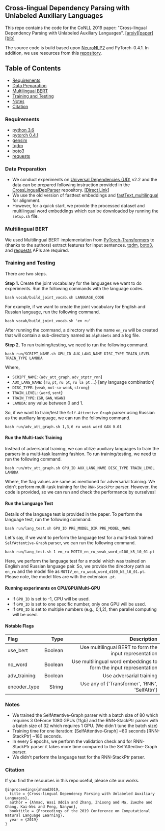 ## Cross-lingual Dependency Parsing with Unlabeled Auxiliary Languages

This repo contains the code for the CoNLL 2019 paper: "Cross-lingual Dependency Parsing with Unlabeled Auxiliary Languages". [[arxiv]](https://arxiv.org/abs/1909.09265)[[paper]](https://www.aclweb.org/anthology/K19-1035/)[[bib]](https://www.aclweb.org/anthology/K19-1035.bib)

The source code is build based upon [NeuroNLP2](https://github.com/XuezheMax/NeuroNLP2) and PyTorch-0.4.1. In addition, we use resources from this [repository](https://github.com/uclanlp/CrossLingualDepParser).

## Table of Contents
 - [Requirements](#requirements)
 - [Data Preparation](#data-preparation)
 - [Multilingual BERT](#multilingual-bert)
 - [Training and Testing](#training-and-testing)
 - [Notes](#notes)
 - [Citation](#citation)
 

### Requirements

- [python 3.6](https://repo.continuum.io/archive/)
- [pytorch 0.4.1](https://pytorch.org/get-started/previous-versions/#via-conda)
- [gensim](https://pypi.org/project/gensim/)
- [tqdm](https://pypi.org/project/tqdm/)
- [boto3](https://pypi.org/project/boto3/)
- [requests](https://pypi.org/project/requests/)


### Data Preparation

- We conduct experiments on [Universal Dependencies (UD)](https://universaldependencies.org/) v2.2 and the data can be prepared following instruction provided in the [CrossLingualDepParser](https://github.com/uclanlp/CrossLingualDepParser) repository. [[Direct Link]](https://github.com/uclanlp/CrossLingualDepParser#data-preparation)
- We use the old version of fasttext embeddings and [fastText_multilingual](https://github.com/Babylonpartners/fastText_multilingual) for alignment.
- However, for a quick start, we provide the processed dataset and multilingual word embeddings which can be downloaded by running the `setup.sh` file.


### Multilingual BERT

We used Multilingual BERT implementation from [PyTorch-Transformers](https://github.com/huggingface/pytorch-transformers) to (thanks to the authors) extract features for input sentences. [tqdm](https://pypi.org/project/tqdm/), [boto3](https://pypi.org/project/boto3/), and [requests](https://pypi.org/project/requests/) APIs are required.


### Training and Testing

There are two steps.

**Step 1.** Create the joint vocabulary for the languages we want to do experiments. Run the following commands with the language codes.

```
bash vocab/build_joint_vocab.sh LANGUAGE_CODE
```

For example, if we want to create the joint vocabulary for English and Russian language, run the following command. 
```
bash vocab/build_joint_vocab.sh 'en ru'
```

After running the command, a directory with the name `en_ru` will be created that will contain a sub-directory named as `alphabets` and a log file.

**Step 2.** To run training/testing, we need to run the following command.

```
bash run/SCRIPT_NAME.sh GPU_ID AUX_LANG_NAME DISC_TYPE TRAIN_LEVEL TRAIN_TYPE LAMBDA
```

Where,

- `SCRIPT_NAME`: {`adv_att_graph`, `adv_stptr_rnn`}
- `AUX_LANG_NAME`: {`ru`, `pt`, `ru pt`, `ru la pt` ...} [any language combination]
- `DISC_TYPE`: {`weak`, `not-so-weak`, `strong`}
- `TRAIN_LEVEL`: {`word`, `sent`}
- `TRAIN_TYPE`: {`GR`, `GAN`, `WGAN`}
- `LAMBDA`: any value between 0 and 1.

So, if we want to train/test the `Self-Attentive Graph` parser using Russian as the auxiliary language, we can run the following command.

```
bash run/adv_att_graph.sh 1,3,6 ru weak word GAN 0.01
```

#### Run the Multi-task Training

Instead of adversarial training, we can utilize auxiliary languages to train the parsers in a multi-task learning fashion. To run training/testing, we need to run the following command.

```
bash run/mtv_att_graph.sh GPU_ID AUX_LANG_NAME DISC_TYPE TRAIN_LEVEL LAMBDA
```

Where, the flag values are same as mentioned for adversarial training. We didn't perform multi-task training for the `RNN-StackPtr` parser. However, the code is provided, so we can run and check the performance by ourselves!


#### Run the Language Test

Details of the language test is provided in the paper. To perform the language test, run the following command.

```
bash run/lang_test.sh GPU_ID PRE_MODEL_DIR PRE_MODEL_NAME
```

Let's say, if we want to perform the language test for a multi-task trained `SelfAttentive-Graph` parser, we can run the following command.

```
bash run/lang_test.sh 1 en_ru MOTIV_en_ru_weak_word_d100_k5_l0_01.pt
```

Here, we perform the language test for a model which was trained on English and Russian language pair. So, we provide the directory path as `en_ru` and the model file as `MOTIV_en_ru_weak_word_d100_k5_l0_01.pt`. Please note, the model files are with the extension `.pt`.


#### Running experiments on CPU/GPU/Multi-GPU

- If `GPU_ID` is set to -1, CPU will be used.
- If `GPU_ID` is set to one specific number, only one GPU will be used.
- If `GPU_ID` is set to multiple numbers (e.g., 0,1,2), then parallel computing will be used.


#### Notable Flags

| Flag             |  Type |  Description | 
| :--- | ---: | ---: |
| use_bert         |  Boolean  | Use multilingual BERT to form the input representation |
| no_word          |  Boolean  | Use multilingual word embeddings to form the input representation |
| adv_training     |  Boolean  | Use adversarial training |
| encoder_type     |  String   | Use any of {'Transformer', 'RNN', 'SelfAttn'} |


### Notes

- We trained the SelfAttentive-Graph parser with a batch size of 80 which requires 3 GeForce 1080 GPUs (11gb) and the RNN-StackPtr parser with a batch size of 32 which requires 1 GPU. (We didn't tune the batch size)
- Training time for one iteration: [SelfAttentive-Graph] ~80 seconds [RNN-StackPtr] ~180 seconds.
- In every 5 epochs, we perform the validation check and for RNN-StackPtr parser it takes more time compared to the SelfAttentive-Graph parser.
- We didn't perform the language test for the RNN-StackPtr parser.


### Citation

If you find the resources in this repo useful, please cite our works.

```
@inproceedings{ahmad2019,
  title = {Cross-lingual Dependency Parsing with Unlabeled Auxiliary Languages},
  author = {Ahmad, Wasi Uddin and Zhang, Zhisong and Ma, Zuezhe and Chang, Kai-Wei and Peng, Nanyun},
  booktitle = {Proceedings of the 2019 Conference on Computational Natural Language Learning},
  year = {2019}
}
```
